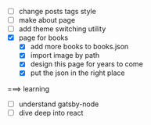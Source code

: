 
- [ ] change posts tags style
- [ ] make about page
- [ ] add theme switching utility
- [X] page for books
  - [X] add more books to books.json
  - [X] import image by path
  - [X] design this page for years to come
  - [X] put the json in the right place

===> learning
- [ ] understand gatsby-node
- [ ] dive deep into react
